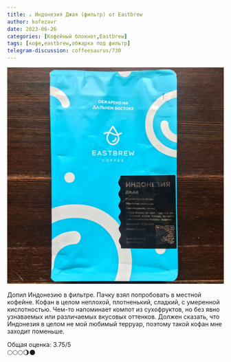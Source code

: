 ```yaml
---
title: ☕️ Индонезия Джая (фильтр) от Eastbrew
author: kofezavr
date: 2023-06-26
categories: [Кофейный блокнот,Eastbrew]
tags: [кофе,eastbrew,обжарка под фильтр]
telegram-discussion: coffeesaurus/730
--- 
```

![Индонезия Джая (фильтр) от Eastbrew](/assets/img/posts/23/06/dzhaya.jpg)

Допил Индонезию в фильтре. Пачку взял попробовать в местной кофейне. Кофан в целом неплохой, плотненький, сладкий, с умеренной кислотностью. Чем-то напоминает компот из сухофруктов, но без явно узнаваемых или различаемых вкусовых оттенков. Должен сказать, что Индонезия в целом не мой любимый терруар, поэтому такой кофан мне заходит поменьше.

Общая оценка: 3.75/5 <br>
🌕🌕🌕🌖🌑